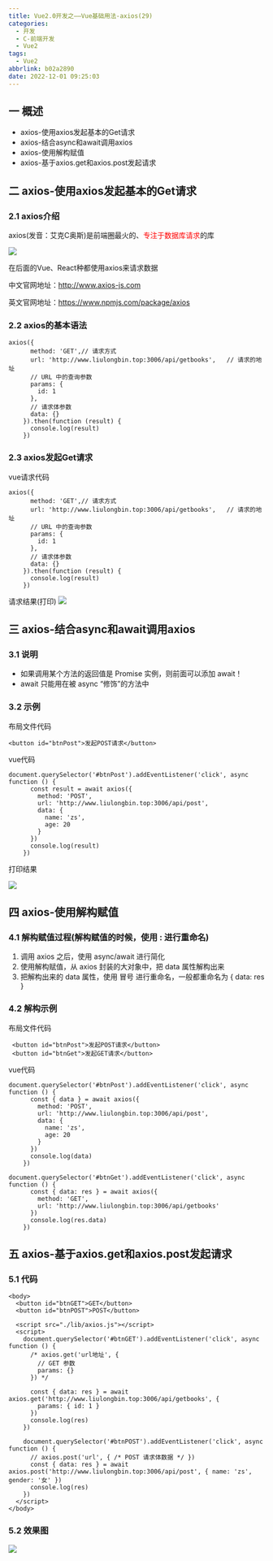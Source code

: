 ```yaml
---
title: Vue2.0开发之——Vue基础用法-axios(29)
categories:
  - 开发
  - C-前端开发
  - Vue2
tags:
  - Vue2
abbrlink: b02a2890
date: 2022-12-01 09:25:03
---
```

## 一 概述

* axios-使用axios发起基本的Get请求
* axios-结合async和await调用axios
* axios-使用解构赋值
* axios-基于axios.get和axios.post发起请求

<!--more-->

## 二 axios-使用axios发起基本的Get请求

### 2.1 axios介绍

axios(发音：艾克C奥斯)是前端圈最火的、<font color=red>专注于数据库请求</font>的库

![][1]

在后面的Vue、React种都使用axios来请求数据

中文官网地址：http://www.axios-js.com

英文官网地址：https://www.npmjs.com/package/axios

### 2.2 axios的基本语法

```
axios({
      method: 'GET',// 请求方式
      url: 'http://www.liulongbin.top:3006/api/getbooks',   // 请求的地址
      // URL 中的查询参数
      params: {
        id: 1
      },
      // 请求体参数
      data: {}
    }).then(function (result) {
      console.log(result)
    })
```

### 2.3 axios发起Get请求

vue请求代码

```
axios({
      method: 'GET',// 请求方式
      url: 'http://www.liulongbin.top:3006/api/getbooks',   // 请求的地址
      // URL 中的查询参数
      params: {
        id: 1
      },
      // 请求体参数
      data: {}
    }).then(function (result) {
      console.log(result)
    })
```

请求结果(打印)
![][2]

## 三 axios-结合async和await调用axios

### 3.1 说明

* 如果调用某个方法的返回值是 Promise 实例，则前面可以添加 await！
* await 只能用在被 async “修饰”的方法中

### 3.2 示例

布局文件代码

```
<button id="btnPost">发起POST请求</button>
```

vue代码

```
document.querySelector('#btnPost').addEventListener('click', async function () {
      const result = await axios({
        method: 'POST',
        url: 'http://www.liulongbin.top:3006/api/post',
        data: {
          name: 'zs',
          age: 20
        }
      })
      console.log(result)
    })
```

打印结果

![][3]

## 四 axios-使用解构赋值

### 4.1 解构赋值过程(解构赋值的时候，使用 : 进行重命名)

1. 调用 axios 之后，使用 async/await 进行简化
2. 使用解构赋值，从 axios 封装的大对象中，把 data 属性解构出来
3. 把解构出来的 data 属性，使用 冒号 进行重命名，一般都重命名为 { data: res }

### 4.2 解构示例

布局文件代码

```
 <button id="btnPost">发起POST请求</button>
 <button id="btnGet">发起GET请求</button>
```

vue代码

```
document.querySelector('#btnPost').addEventListener('click', async function () {
      const { data } = await axios({
        method: 'POST',
        url: 'http://www.liulongbin.top:3006/api/post',
        data: {
          name: 'zs',
          age: 20
        }
      })
      console.log(data)
    })

document.querySelector('#btnGet').addEventListener('click', async function () {
      const { data: res } = await axios({
        method: 'GET',
        url: 'http://www.liulongbin.top:3006/api/getbooks'
      })
      console.log(res.data)
    })
```

## 五 axios-基于axios.get和axios.post发起请求

### 5.1 代码

```
<body>
  <button id="btnGET">GET</button>
  <button id="btnPOST">POST</button>

  <script src="./lib/axios.js"></script>
  <script>
    document.querySelector('#btnGET').addEventListener('click', async function () {
      /* axios.get('url地址', {
        // GET 参数
        params: {}
      }) */

      const { data: res } = await axios.get('http://www.liulongbin.top:3006/api/getbooks', {
        params: { id: 1 }
      })
      console.log(res)
    })

    document.querySelector('#btnPOST').addEventListener('click', async function () {
      // axios.post('url', { /* POST 请求体数据 */ })
      const { data: res } = await axios.post('http://www.liulongbin.top:3006/api/post', { name: 'zs', gender: '女' })
      console.log(res)
    })
  </script>
</body>
```

### 5.2 效果图
![][4]



[1]:https://cdn.jsdelivr.net/gh/PGzxc/CDN/blog-vue/vue02-29-axios-package.png
[2]:https://cdn.jsdelivr.net/gh/PGzxc/CDN/blog-vue/vue02-29-axios-get-result.png
[3]:https://cdn.jsdelivr.net/gh/PGzxc/CDN/blog-vue/vue02-29-axios-post-sample.gif
[4]:https://cdn.jsdelivr.net/gh/PGzxc/CDN/blog-vue/vue02-29-axios-get-post-sample.gif